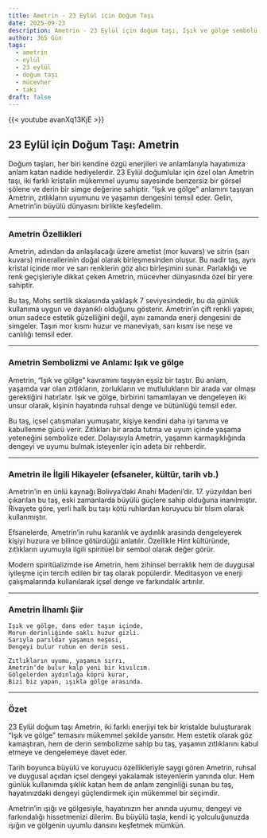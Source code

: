 ```yaml
---
title: Ametrin - 23 Eylül için Doğum Taşı
date: 2025-09-23
description: Ametrin - 23 Eylül için doğum taşı, Işık ve gölge sembolü. Bu özel taşın derin anlamını öğrenin.
author: 365 Gün
tags:
  - ametrin
  - eylül
  - 23 eylül
  - doğum taşı
  - mücevher
  - takı
draft: false
---
```


{{< youtube avanXq13KjE >}}

## 23 Eylül için Doğum Taşı: Ametrin

Doğum taşları, her biri kendine özgü enerjileri ve anlamlarıyla hayatımıza anlam katan nadide hediyelerdir. 23 Eylül doğumlular için özel olan Ametrin taşı, iki farklı kristalin mükemmel uyumu sayesinde benzersiz bir görsel şölene ve derin bir simge değerine sahiptir. “Işık ve gölge” anlamını taşıyan Ametrin, zıtlıkların uyumunu ve yaşamın dengesini temsil eder. Gelin, Ametrin’in büyülü dünyasını birlikte keşfedelim.

---

### Ametrin Özellikleri

Ametrin, adından da anlaşılacağı üzere ametist (mor kuvars) ve sitrin (sarı kuvars) minerallerinin doğal olarak birleşmesinden oluşur. Bu nadir taş, aynı kristal içinde mor ve sarı renklerin göz alıcı birleşimini sunar. Parlaklığı ve renk geçişleriyle dikkat çeken Ametrin, mücevher dünyasında özel bir yere sahiptir.

Bu taş, Mohs sertlik skalasında yaklaşık 7 seviyesindedir, bu da günlük kullanıma uygun ve dayanıklı olduğunu gösterir. Ametrin’in çift renkli yapısı, onun sadece estetik güzelliğini değil, aynı zamanda enerji dengesini de simgeler. Taşın mor kısmı huzur ve maneviyatı, sarı kısmı ise neşe ve canlılığı temsil eder.

---

### Ametrin Sembolizmi ve Anlamı: Işık ve gölge

Ametrin, “Işık ve gölge” kavramını taşıyan eşsiz bir taştır. Bu anlam, yaşamda var olan zıtlıkların, zorlukların ve mutlulukların bir arada var olması gerektiğini hatırlatır. Işık ve gölge, birbirini tamamlayan ve dengeleyen iki unsur olarak, kişinin hayatında ruhsal denge ve bütünlüğü temsil eder.

Bu taş, içsel çatışmaları yumuşatır, kişiye kendini daha iyi tanıma ve kabullenme gücü verir. Zıtlıkları bir arada tutma ve uyum içinde yaşama yeteneğini sembolize eder. Dolayısıyla Ametrin, yaşamın karmaşıklığında dengeyi ve uyumu bulmak isteyenler için adeta bir rehberdir.

---

### Ametrin ile İlgili Hikayeler (efsaneler, kültür, tarih vb.)

Ametrin’in en ünlü kaynağı Bolivya’daki Anahi Madeni’dir. 17. yüzyıldan beri çıkarılan bu taş, eski zamanlarda büyülü güçlere sahip olduğuna inanılmıştır. Rivayete göre, yerli halk bu taşı kötü ruhlardan koruyucu bir tılsım olarak kullanmıştır.

Efsanelerde, Ametrin’in ruhu karanlık ve aydınlık arasında dengeleyerek kişiyi huzura ve bilince götürdüğü anlatılır. Özellikle Hint kültüründe, zıtlıkların uyumuyla ilgili spiritüel bir sembol olarak değer görür.

Modern spiritüalizmde ise Ametrin, hem zihinsel berraklık hem de duygusal iyileşme için tercih edilen bir taş olarak popülerdir. Meditasyon ve enerji çalışmalarında kullanılarak içsel denge ve farkındalık artırılır.

---

### Ametrin İlhamlı Şiir

```
Işık ve gölge, dans eder taşın içinde,  
Morun derinliğinde saklı huzur gizli.  
Sarıyla parıldar yaşamın neşesi,  
Dengeyi bulur ruhun en derin sesi.

Zıtlıkların uyumu, yaşamın sırrı,  
Ametrin’de bulur kalp yeni bir kıvılcım.  
Gölgelerden aydınlığa köprü kurar,  
Bizi biz yapan, ışıkla gölge arasında.
```

---

### Özet

23 Eylül doğum taşı Ametrin, iki farklı enerjiyi tek bir kristalde buluşturarak “Işık ve gölge” temasını mükemmel şekilde yansıtır. Hem estetik olarak göz kamaştıran, hem de derin sembolizme sahip bu taş, yaşamın zıtlıklarını kabul etmeye ve dengelemeye davet eder.

Tarih boyunca büyülü ve koruyucu özellikleriyle saygı gören Ametrin, ruhsal ve duygusal açıdan içsel dengeyi yakalamak isteyenlerin yanında olur. Hem günlük kullanımda şıklık katan hem de anlam zenginliği sunan bu taş, hayatınızdaki dengeyi güçlendirmek için mükemmel bir seçimdir.

Ametrin’in ışığı ve gölgesiyle, hayatınızın her anında uyumu, dengeyi ve farkındalığı hissetmenizi dilerim. Bu büyülü taşla, kendi iç yolculuğunuzda ışığın ve gölgenin uyumlu dansını keşfetmek mümkün.